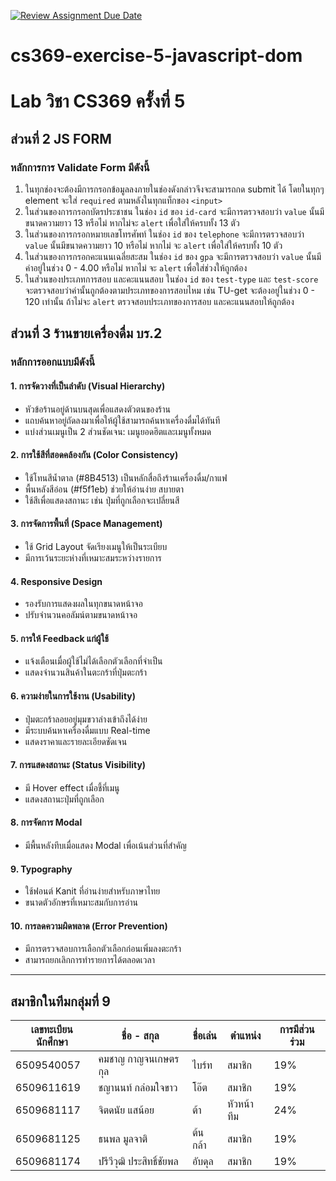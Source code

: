 [![Review Assignment Due Date](https://classroom.github.com/assets/deadline-readme-button-22041afd0340ce965d47ae6ef1cefeee28c7c493a6346c4f15d667ab976d596c.svg)](https://classroom.github.com/a/mYrEvio1)
# cs369-exercise-5-javascript-dom

# Lab วิชา CS369 ครั้งที่ 5

## ส่วนที่ 2 JS FORM
### หลักการการ Validate Form มีดังนี้
1. ในทุกช่องจะต้องมีการกรอกข้อมูลลงภายในช่องดังกล่าวจึงจะสามารถกด submit ได้ โดยในทุกๆ element จะใส่ `required` ตามหลังในทุกแท็กของ `<input>`
2. ในส่วนของการกรอกบัตรประชาชน ในช่อง `id` ของ `id-card` จะมีการตรวจสอบว่า `value` นั้นมีขนาดความยาว 13 หรือไม่ หากไม่จะ `alert` เพื่อใส่ให้ครบทั้ง 13 ตัว
3. ในส่วนของการกรอกหมายเลขโทรศัพท์ ในช่อง `id` ของ `telephone` จะมีการตรวจสอบว่า `value` นั้นมีขนาดความยาว 10 หรือไม่ หากไม่ จะ `alert` เพื่อใส่ให้ครบทั้ง 10 ตัว
4. ในส่วนของการกรอกคะแนนเฉลี่ยสะสม ในช่อง `id` ของ `gpa` จะมีการตรวจสอบว่า `value` นั้นมีค่าอยู่ในช่วง 0 - 4.00 หรือไม่ หากไม่ จะ `alert` เพื่อใส่ช่วงให้ถูกต้อง
5. ในส่วนของประเภทการสอบ และคะแนนสอบ ในช่อง `id` ของ `test-type` และ `test-score` จะตรวจสอบว่าค่านั้นถูกต้องตามประเภทของการสอบไหม เช่น TU-get จะต้องอยู่ในช่วง 0 - 120 เท่านั้น ถ้าไม่จะ `alert` ตรวจสอบประเภทของการสอบ และคะแนนสอบให้ถูกต้อง

## ส่วนที่ 3 ร้านขายเครื่องดื่ม บร.2
### หลักการออกแบบมีดังนี้

#### 1. การจัดวางที่เป็นลำดับ (Visual Hierarchy)
- หัวข้อร้านอยู่ด้านบนสุดเพื่อแสดงตัวตนของร้าน
- แถบค้นหาอยู่ถัดลงมาเพื่อให้ผู้ใช้สามารถค้นหาเครื่องดื่มได้ทันที
- แบ่งส่วนเมนูเป็น 2 ส่วนชัดเจน: เมนูยอดฮิตและเมนูทั้งหมด

#### 2. การใช้สีที่สอดคล้องกัน (Color Consistency)
- ใช้โทนสีน้ำตาล (#8B4513) เป็นหลักสื่อถึงร้านเครื่องดื่ม/กาแฟ
- พื้นหลังสีอ่อน (#f5f1eb) ช่วยให้อ่านง่าย สบายตา
- ใช้สีเพื่อแสดงสถานะ เช่น ปุ่มที่ถูกเลือกจะเปลี่ยนสี

#### 3. การจัดการพื้นที่ (Space Management)
- ใช้ Grid Layout จัดเรียงเมนูให้เป็นระเบียบ
- มีการเว้นระยะห่างที่เหมาะสมระหว่างรายการ

#### 4. Responsive Design
- รองรับการแสดงผลในทุกขนาดหน้าจอ
- ปรับจำนวนคอลัมน์ตามขนาดหน้าจอ

#### 5. การให้ Feedback แก่ผู้ใช้
- แจ้งเตือนเมื่อผู้ใช้ไม่ได้เลือกตัวเลือกที่จำเป็น
- แสดงจำนวนสินค้าในตะกร้าที่ปุ่มตะกร้า

#### 6. ความง่ายในการใช้งาน (Usability)
- ปุ่มตะกร้าลอยอยู่มุมขวาล่างเข้าถึงได้ง่าย
- มีระบบค้นหาเครื่องดื่มแบบ Real-time
- แสดงราคาและรายละเอียดชัดเจน

#### 7. การแสดงสถานะ (Status Visibility)
- มี Hover effect เมื่อชี้ที่เมนู
- แสดงสถานะปุ่มที่ถูกเลือก

#### 8. การจัดการ Modal
- มีพื้นหลังทึบเมื่อแสดง Modal เพื่อเน้นส่วนที่สำคัญ

#### 9. Typography
- ใช้ฟอนต์ Kanit ที่อ่านง่ายสำหรับภาษาไทย
- ขนาดตัวอักษรที่เหมาะสมกับการอ่าน

#### 10. การลดความผิดพลาด (Error Prevention)
- มีการตรวจสอบการเลือกตัวเลือกก่อนเพิ่มลงตะกร้า
- สามารถยกเลิกการทำรายการได้ตลอดเวลา

---

## สมาชิกในทีมกลุ่มที่ 9

| เลขทะเบียนนักศึกษา | ชื่อ - สกุล | ชื่อเล่น | ตำแหน่ง | การมีส่วนร่วม |
|------------------|------------|--------|---------|-----------|
| 6509540057 | คมชาญ กาญจนเกษตรกุล | ไบร์ท | สมาชิก | 19% |
| 6509611619 | ชญานนท์ กล่อมใจขาว | โอ๊ต | สมาชิก | 19% |
| 6509681117 | จิตดนัย แสน้อย | ต้า | หัวหน้าทีม | 24% |
| 6509681125 | ธนพล มูลจาติ | ต้นกล้า | สมาชิก | 19% |
| 6509681174 | ปรีวีวุฒิ ประสิทธิ์ชัยพล | อับดุล | สมาชิก | 19% |

